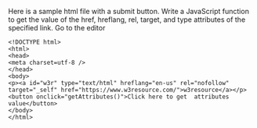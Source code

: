 Here is a sample html file with a submit button. Write a JavaScript function to get the value of the href, hreflang, rel, target, and type attributes of the specified link. Go to the editor
```
<!DOCTYPE html>
<html>
<head>
<meta charset=utf-8 />
</head>
<body>
<p><a id="w3r" type="text/html" hreflang="en-us" rel="nofollow" target="_self" href="https://www.w3resource.com/">w3resource</a></p>
<button onclick="getAttributes()">Click here to get  attributes value</button>
</body>
</html>
```